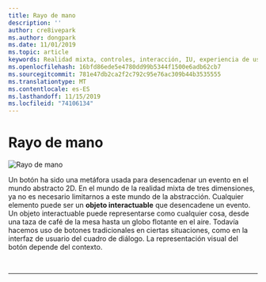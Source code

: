 ```yaml
---
title: Rayo de mano
description: ''
author: cre8ivepark
ms.author: dongpark
ms.date: 11/01/2019
ms.topic: article
keywords: Realidad mixta, controles, interacción, IU, experiencia de usuario
ms.openlocfilehash: 16bfd86ede5e4780dd99b5344f1500e6adb62cb7
ms.sourcegitcommit: 781e47db2ca2f2c792c95e76ac309b44b3535555
ms.translationtype: MT
ms.contentlocale: es-ES
ms.lasthandoff: 11/15/2019
ms.locfileid: "74106134"
---
```

# <a name="hand-ray"></a>Rayo de mano

![Rayo de mano](images/UX/UX_Hero_HandRay.jpg)

Un botón ha sido una metáfora usada para desencadenar un evento en el mundo abstracto 2D. En el mundo de la realidad mixta de tres dimensiones, ya no es necesario limitarnos a este mundo de la abstracción. Cualquier elemento puede ser un **objeto interactuable** que desencadene un evento. Un objeto interactuable puede representarse como cualquier cosa, desde una taza de café de la mesa hasta un globo flotante en el aire. Todavía hacemos uso de botones tradicionales en ciertas situaciones, como en la interfaz de usuario del cuadro de diálogo. La representación visual del botón depende del contexto.

<br>

---
